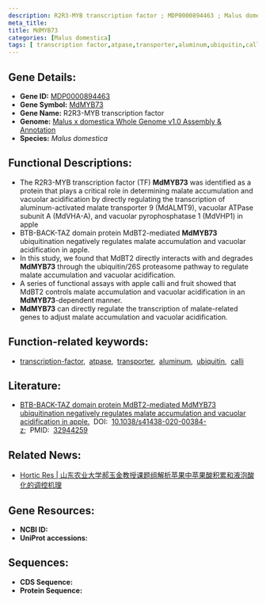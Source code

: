 ```yaml
---
description: R2R3-MYB transcription factor ; MDP0000894463 ; Malus domestica
meta_title:
title: MdMYB73
categories: [Malus domestica]
tags: [ transcription factor,atpase,transporter,aluminum,ubiquitin,calli ]
---
```


## Gene Details:
- **Gene ID:**	[MDP0000894463]()
- **Gene Symbol:** <u>MdMYB73</u>
- **Gene Name:** R2R3-MYB transcription factor
- **Genome:** [Malus x domestica Whole Genome v1.0 Assembly & Annotation](https://www.rosaceae.org/species/malus/malus_x_domestica/genome_v1.0)
- **Species:** *Malus domestica*

## Functional Descriptions:
   - The R2R3-MYB transcription factor (TF) **MdMYB73** was identified as a protein that plays a critical role in determining malate accumulation and vacuolar acidification by directly regulating the transcription of aluminum-activated malate transporter 9 (MdALMT9), vacuolar ATPase subunit A (MdVHA-A), and vacuolar pyrophosphatase 1 (MdVHP1) in apple
   - BTB-BACK-TAZ domain protein MdBT2-mediated **MdMYB73** ubiquitination negatively regulates malate accumulation and vacuolar acidification in apple.
   - In this study, we found that MdBT2 directly interacts with and degrades **MdMYB73** through the ubiquitin/26S proteasome pathway to regulate malate accumulation and vacuolar acidification.
   - A series of functional assays with apple calli and fruit showed that MdBT2 controls malate accumulation and vacuolar acidification in an **MdMYB73**-dependent manner.
   - **MdMYB73** can directly regulate the transcription of malate-related genes to adjust malate accumulation and vacuolar acidification.

## Function-related keywords:
   - [transcription-factor](/tags/transcription-factor/),&nbsp;&nbsp;[atpase](/tags/atpase/),&nbsp;&nbsp;[transporter](/tags/transporter/),&nbsp;&nbsp;[aluminum](/tags/aluminum/),&nbsp;&nbsp;[ubiquitin](/tags/ubiquitin/),&nbsp;&nbsp;[calli](/tags/calli/)

## Literature:
   - [BTB-BACK-TAZ domain protein MdBT2-mediated MdMYB73 ubiquitination negatively regulates malate accumulation and vacuolar acidification in apple.]( https://www.nature.com/articles/s41438-020-00384-z#Sec22)&nbsp;&nbsp;DOI:&nbsp;&nbsp;[10.1038/s41438-020-00384-z](https://www.nature.com/articles/s41438-020-00384-z#Sec22);&nbsp;&nbsp;PMID:&nbsp;&nbsp;[32944259](https://pubmed.ncbi.nlm.nih.gov/32944259/)

## Related News:
   - [Hortic Res | 山东农业大学郝玉金教授课题组解析苹果中苹果酸积累和液泡酸化的调控机理](https://mp.weixin.qq.com/s?__biz=Mzg3MDEwNDEyMg==&mid=2247495612&idx=6&sn=0637aca2232c87d64d2ff19a4e097f94&chksm=ce9042e9f9e7cbff2b7ec36e9a77f3902e2ecb0038be28608c57458f9dd1415545c34070e973&scene=27#wechat_redirect)

## Gene Resources:
- **NCBI ID:**  [](https://www.ncbi.nlm.nih.gov/gene/?term=)
- **UniProt accessions:** [](https://www.uniprot.org/uniprotkb//entry)



## Sequences:
- **CDS Sequence:**
- **Protein Sequence:**
